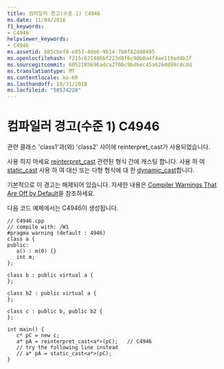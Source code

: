 ```yaml
---
title: 컴파일러 경고(수준 1) C4946
ms.date: 11/04/2016
f1_keywords:
- C4946
helpviewer_keywords:
- C4946
ms.assetid: b85cbef0-e053-4de6-9b14-7b0f82d40495
ms.openlocfilehash: f215c621486bf223d8f6c90b0a4f4ae119ad4b1f
ms.sourcegitcommit: 6052185696adca270bc9bdbec45a626dd89cdcdd
ms.translationtype: MT
ms.contentlocale: ko-KR
ms.lasthandoff: 10/31/2018
ms.locfileid: "50574228"
---
```

# <a name="compiler-warning-level-1-c4946"></a>컴파일러 경고(수준 1) C4946

관련 클래스 'class1'과(와) 'class2' 사이에 reinterpret_cast가 사용되었습니다.

사용 하지 마세요 [reinterpret_cast](../../cpp/reinterpret-cast-operator.md) 관련된 형식 간에 캐스팅 합니다. 사용 하 여 [static_cast](../../cpp/static-cast-operator.md) 사용 하 여 대신 또는 다형 형식에 대 한 [dynamic_cast](../../cpp/dynamic-cast-operator.md)합니다.

기본적으로 이 경고는 해제되어 있습니다. 자세한 내용은 [Compiler Warnings That Are Off by Default](../../preprocessor/compiler-warnings-that-are-off-by-default.md)을 참조하세요.

다음 코드 예제에서는 C4946이 생성됩니다.

```
// C4946.cpp
// compile with: /W1
#pragma warning (default : 4946)
class a {
public:
   a() : m(0) {}
   int m;
};

class b : public virtual a {
};

class b2 : public virtual a {
};

class c : public b, public b2 {
};

int main() {
   c* pC = new c;
   a* pA = reinterpret_cast<a*>(pC);   // C4946
   // try the following line instead
   // a* pA = static_cast<a*>(pC);
}
```